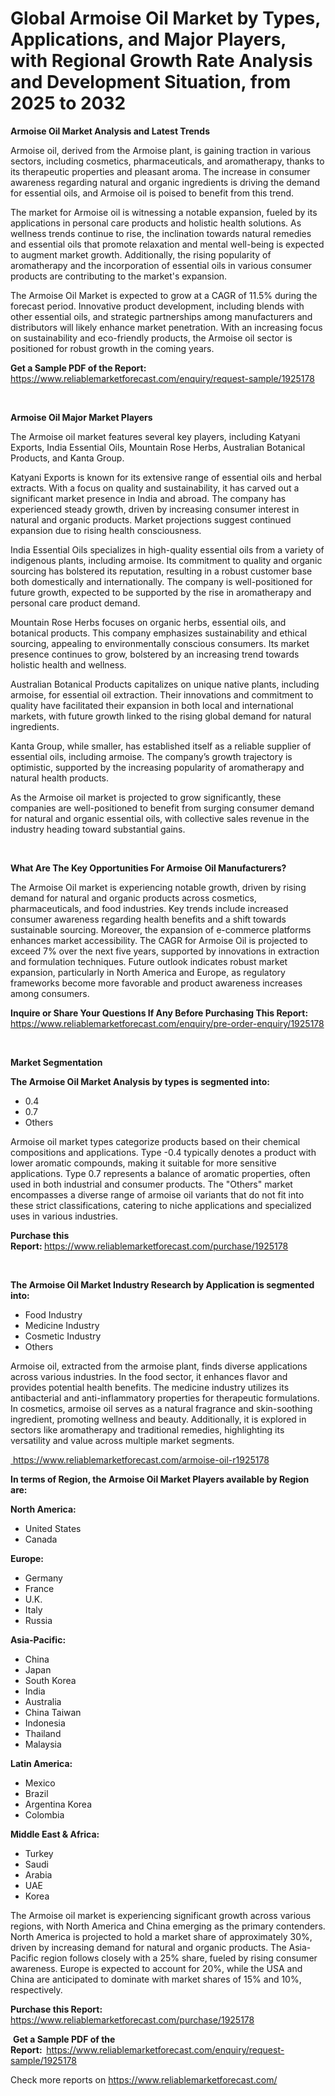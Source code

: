 <p><h1>Global Armoise Oil Market by Types, Applications, and Major Players, with Regional Growth Rate Analysis and Development Situation, from 2025 to 2032</h1></p><p><strong>Armoise Oil Market Analysis and Latest Trends</strong></p>
<p><p>Armoise oil, derived from the Armoise plant, is gaining traction in various sectors, including cosmetics, pharmaceuticals, and aromatherapy, thanks to its therapeutic properties and pleasant aroma. The increase in consumer awareness regarding natural and organic ingredients is driving the demand for essential oils, and Armoise oil is poised to benefit from this trend. </p><p>The market for Armoise oil is witnessing a notable expansion, fueled by its applications in personal care products and holistic health solutions. As wellness trends continue to rise, the inclination towards natural remedies and essential oils that promote relaxation and mental well-being is expected to augment market growth. Additionally, the rising popularity of aromatherapy and the incorporation of essential oils in various consumer products are contributing to the market's expansion.</p><p>The Armoise Oil Market is expected to grow at a CAGR of 11.5% during the forecast period. Innovative product development, including blends with other essential oils, and strategic partnerships among manufacturers and distributors will likely enhance market penetration. With an increasing focus on sustainability and eco-friendly products, the Armoise oil sector is positioned for robust growth in the coming years.</p></p>
<p><strong>Get a Sample PDF of the Report:&nbsp;</strong> <a href="https://www.reliablemarketforecast.com/enquiry/request-sample/1925178?utm_campaign=2320&utm_medium=2&utm_source=Github&utm_content=ia&utm_term=31032025&utm_id=armoise-oil">https://www.reliablemarketforecast.com/enquiry/request-sample/1925178</a></p>
<p>&nbsp;</p>
<p><strong>Armoise Oil Major Market Players</strong></p>
<p><p>The Armoise oil market features several key players, including Katyani Exports, India Essential Oils, Mountain Rose Herbs, Australian Botanical Products, and Kanta Group. </p><p>Katyani Exports is known for its extensive range of essential oils and herbal extracts. With a focus on quality and sustainability, it has carved out a significant market presence in India and abroad. The company has experienced steady growth, driven by increasing consumer interest in natural and organic products. Market projections suggest continued expansion due to rising health consciousness.</p><p>India Essential Oils specializes in high-quality essential oils from a variety of indigenous plants, including armoise. Its commitment to quality and organic sourcing has bolstered its reputation, resulting in a robust customer base both domestically and internationally. The company is well-positioned for future growth, expected to be supported by the rise in aromatherapy and personal care product demand.</p><p>Mountain Rose Herbs focuses on organic herbs, essential oils, and botanical products. This company emphasizes sustainability and ethical sourcing, appealing to environmentally conscious consumers. Its market presence continues to grow, bolstered by an increasing trend towards holistic health and wellness.</p><p>Australian Botanical Products capitalizes on unique native plants, including armoise, for essential oil extraction. Their innovations and commitment to quality have facilitated their expansion in both local and international markets, with future growth linked to the rising global demand for natural ingredients.</p><p>Kanta Group, while smaller, has established itself as a reliable supplier of essential oils, including armoise. The company’s growth trajectory is optimistic, supported by the increasing popularity of aromatherapy and natural health products.</p><p>As the Armoise oil market is projected to grow significantly, these companies are well-positioned to benefit from surging consumer demand for natural and organic essential oils, with collective sales revenue in the industry heading toward substantial gains.</p></p>
<p>&nbsp;</p>
<p><strong>What Are The Key Opportunities For Armoise Oil Manufacturers?</strong></p>
<p><p>The Armoise Oil market is experiencing notable growth, driven by rising demand for natural and organic products across cosmetics, pharmaceuticals, and food industries. Key trends include increased consumer awareness regarding health benefits and a shift towards sustainable sourcing. Moreover, the expansion of e-commerce platforms enhances market accessibility. The CAGR for Armoise Oil is projected to exceed 7% over the next five years, supported by innovations in extraction and formulation techniques. Future outlook indicates robust market expansion, particularly in North America and Europe, as regulatory frameworks become more favorable and product awareness increases among consumers.</p></p>
<p><strong>Inquire or Share Your Questions If Any Before Purchasing This Report:</strong> <a href="https://www.reliablemarketforecast.com/enquiry/pre-order-enquiry/1925178?utm_campaign=2320&utm_medium=2&utm_source=Github&utm_content=ia&utm_term=31032025&utm_id=armoise-oil">https://www.reliablemarketforecast.com/enquiry/pre-order-enquiry/1925178</a></p>
<p>&nbsp;</p>
<p><strong>Market Segmentation</strong></p>
<p><strong>The Armoise Oil Market Analysis by types is segmented into:</strong></p>
<p><ul><li>0.4</li><li>0.7</li><li>Others</li></ul></p>
<p><p>Armoise oil market types categorize products based on their chemical compositions and applications. Type -0.4 typically denotes a product with lower aromatic compounds, making it suitable for more sensitive applications. Type 0.7 represents a balance of aromatic properties, often used in both industrial and consumer products. The "Others" market encompasses a diverse range of armoise oil variants that do not fit into these strict classifications, catering to niche applications and specialized uses in various industries.</p></p>
<p><strong>Purchase this Report:&nbsp;</strong><a href="https://www.reliablemarketforecast.com/purchase/1925178?utm_campaign=2320&utm_medium=2&utm_source=Github&utm_content=ia&utm_term=31032025&utm_id=armoise-oil">https://www.reliablemarketforecast.com/purchase/1925178</a></p>
<p>&nbsp;</p>
<p><strong>The Armoise Oil Market Industry Research by Application is segmented into:</strong></p>
<p><ul><li>Food Industry</li><li>Medicine Industry</li><li>Cosmetic Industry</li><li>Others</li></ul></p>
<p><p>Armoise oil, extracted from the armoise plant, finds diverse applications across various industries. In the food sector, it enhances flavor and provides potential health benefits. The medicine industry utilizes its antibacterial and anti-inflammatory properties for therapeutic formulations. In cosmetics, armoise oil serves as a natural fragrance and skin-soothing ingredient, promoting wellness and beauty. Additionally, it is explored in sectors like aromatherapy and traditional remedies, highlighting its versatility and value across multiple market segments.</p></p>
<p><a href="https://www.reliablemarketforecast.com/armoise-oil-r1925178?utm_campaign=2320&utm_medium=2&utm_source=Github&utm_content=ia&utm_term=31032025&utm_id=armoise-oil">&nbsp;https://www.reliablemarketforecast.com/armoise-oil-r1925178</a></p>
<p><strong>In terms of Region, the Armoise Oil Market Players available by Region are:</strong></p>
<p>
    <p> <strong> North America: </strong>
        <ul>
            <li>United States</li>
            <li>Canada</li>
        </ul>
        </p> 
    <p> <strong> Europe: </strong>
        <ul>
            <li>Germany</li>
            <li>France</li>
            <li>U.K.</li>
            <li>Italy</li>
            <li>Russia</li>
        </ul>
        </p> 
    <p> <strong> Asia-Pacific: </strong>
        <ul>
            <li>China</li>
            <li>Japan</li>
            <li>South Korea</li>
            <li>India</li>
            <li>Australia</li>
            <li>China Taiwan</li>
            <li>Indonesia</li>
            <li>Thailand</li>
            <li>Malaysia</li>
        </ul>
        </p> 
    <p> <strong> Latin America: </strong>
        <ul>
            <li>Mexico</li>
            <li>Brazil</li>
            <li>Argentina Korea</li>
            <li>Colombia</li>
        </ul>
        </p> 
    <p> <strong> Middle East & Africa: </strong>
        <ul>
            <li>Turkey</li>
            <li>Saudi</li>
            <li>Arabia</li>
            <li>UAE</li>
            <li>Korea</li>
        </ul>
    </p>
    </p>
<p><p>The Armoise oil market is experiencing significant growth across various regions, with North America and China emerging as the primary contenders. North America is projected to hold a market share of approximately 30%, driven by increasing demand for natural and organic products. The Asia-Pacific region follows closely with a 25% share, fueled by rising consumer awareness. Europe is expected to account for 20%, while the USA and China are anticipated to dominate with market shares of 15% and 10%, respectively.</p></p>
<p><strong>Purchase this Report: </strong><a href="https://www.reliablemarketforecast.com/purchase/1925178?utm_campaign=2320&utm_medium=2&utm_source=Github&utm_content=ia&utm_term=31032025&utm_id=armoise-oil">https://www.reliablemarketforecast.com/purchase/1925178</a></p>
<p>&nbsp;<strong>Get a Sample PDF of the Report:&nbsp;&nbsp;</strong><a href="https://www.reliablemarketforecast.com/enquiry/request-sample/1925178?utm_campaign=2320&utm_medium=2&utm_source=Github&utm_content=ia&utm_term=31032025&utm_id=armoise-oil">https://www.reliablemarketforecast.com/enquiry/request-sample/1925178</a></p>
<p><strong></strong></p>
<p>Check more reports on <a href="https://www.reliablemarketforecast.com/?utm_campaign=2320&utm_medium=2&utm_source=Github&utm_content=ia&utm_term=31032025&utm_id=armoise-oil">https://www.reliablemarketforecast.com/</a></p>